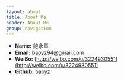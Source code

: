 ```yaml
---
layout: about
title: About Me
header: About Me
group: navigation
---
```

 * **Name:** 鲍永章
 * **Email:** [baoyz94@gmail.com](mailto:baoyz94@gmail.com)
 * **WeiBo:** [http://weibo.com/u/3224930551](http://weibo.com/u/3224930551)
 * **Github:** [baoyz](https://github.com/baoyongzhang)